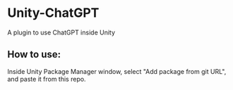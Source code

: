 # Unity-ChatGPT
 A plugin to use ChatGPT inside Unity
## How to use:
 Inside Unity Package Manager window, select "Add package from git URL", and paste it from this repo.